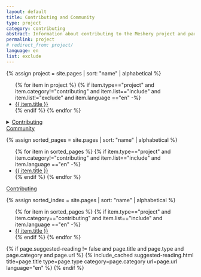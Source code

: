 ```yaml
---
layout: default
title: Contributing and Community
type: project
category: contributing
abstract: Information about contributing to the Meshery project and participating the Meshery community.
permalink: project
# redirect_from: project/
language: en
list: exclude
---
```

  <!-- PROJECT -->
{% assign project = site.pages | sort: "name" | alphabetical %}
<ul>
  {% for item in project %}
  {% if item.type=="project" and item.category!="contributing" and item.list=="include" and  item.list!="exclude" and item.language =="en" -%}
    <li><a href="{{ site.baseurl }}{{ item.url }}">{{ item.title }}</a>
    </li>
    {% endif %}
  {% endfor %}
</ul>
  <!-- CONTRIBUTING -->
<details>
  <summary>
    <p style="display:inline">
      <a href="{{ site.baseurl }}/project/contributing" class="text-black">Contributing</a>
    </p>
  </summary>
  <ul class="section-title">
    {% assign contributing = site.pages | where: "category","contributing" %}
      {% for item in contributing %}
      {% if item.category=="contributing" and item.language=="en" -%}
        <li><a href="{{ site.baseurl }}{{ item.url }}">{{ item.title }}</a>
        {% if item.abstract != " " %}
          - {{ item.abstract }}
        {% endif %}
        </li>
        {% endif %}
      {% endfor %}
  </ul>
</details>
</div>

<div class="wrapper">
  <a href="/project/community"><div class="overview">Community</div></a>
</div>

{% assign sorted_pages = site.pages | sort: "name" | alphabetical %}

<ul>
  {% for item in sorted_pages %}
  {% if item.type=="project" and item.category!="contributing" and item.list=="include" and item.language =="en" -%}
    <li><a href="{{ site.baseurl }}{{ item.url }}">{{ item.title }}</a>
    </li>
    {% endif %}
  {% endfor %}
</ul>

<div class="wrapper"> 
  <a href="/project/contributing"><div class="overview">Contributing</div></a>
</div>

{% assign sorted_index = site.pages | sort: "name" | alphabetical %}

<ul>
  {% for item in sorted_pages %}
  {% if item.type=="project" and item.category=="contributing" and item.list=="include" and item.language =="en" -%}
    <li><a href="{{ site.baseurl }}{{ item.url }}">{{ item.title }}</a>
    </li>
    {% endif %}
  {% endfor %}
</ul>

{% if page.suggested-reading != false and page.title and page.type and page.category and page.url %}
{% include_cached suggested-reading.html  title=page.title type=page.type category=page.category url=page.url language="en" %}
{% endif %}
